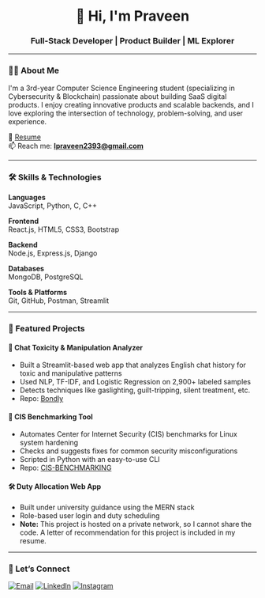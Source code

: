 <h1 align="center">👋 Hi, I'm Praveen</h1>
<h3 align="center">Full-Stack Developer | Product Builder | ML Explorer</h3>

---

### 🧑‍💻 About Me

I'm a 3rd-year Computer Science Engineering student (specializing in Cybersecurity & Blockchain) passionate about building SaaS digital products. I enjoy creating innovative products and scalable backends, and I love exploring the intersection of technology, problem-solving, and user experience.

📄 [Resume](https://drive.google.com/file/d/1_Oj5j8mNZcjA0xIvVUUAt0FUNKqN5jTd/view?usp=sharing)  
📫 Reach me: **lpraveen2393@gmail.com**

---

### 🛠️ Skills & Technologies

**Languages**  
JavaScript, Python, C, C++

**Frontend**  
React.js, HTML5, CSS3, Bootstrap

**Backend**  
Node.js, Express.js, Django

**Databases**  
MongoDB, PostgreSQL

**Tools & Platforms**  
Git, GitHub, Postman, Streamlit

---

### 🧪 Featured Projects

#### 🧠 Chat Toxicity & Manipulation Analyzer
- Built a Streamlit-based web app that analyzes English chat history for toxic and manipulative patterns
- Used NLP, TF-IDF, and Logistic Regression on 2,900+ labeled samples
- Detects techniques like gaslighting, guilt-tripping, silent treatment, etc.
- Repo: [Bondly](https://github.com/lpraveen2393/bondly)

#### 🔐 CIS Benchmarking Tool
- Automates Center for Internet Security (CIS) benchmarks for Linux system hardening
- Checks and suggests fixes for common security misconfigurations
- Scripted in Python with an easy-to-use CLI
- Repo: [CIS-BENCHMARKING](https://github.com/lpraveen2393/cis_benchmark_python)

#### 🛠️ Duty Allocation Web App
- Built under university guidance using the MERN stack
- Role-based user login and duty scheduling
- **Note:** This project is hosted on a private network, so I cannot share the code. A letter of recommendation for this project is included in my resume.

---

### 🤝 Let’s Connect

<p align="left">
  <a href="mailto:lpraveen2393@gmail.com"><img src="https://img.shields.io/badge/Email-D14836?style=flat-square&logo=gmail&logoColor=white" alt="Email" /></a>
  <a href="https://linkedin.com/in/praveen8819"><img src="https://img.shields.io/badge/LinkedIn-0A66C2?style=flat-square&logo=linkedin&logoColor=white" alt="LinkedIn" /></a>
  <a href="https://instagram.com/pr.aveen8819"><img src="https://img.shields.io/badge/Instagram-E4405F?style=flat-square&logo=instagram&logoColor=white" alt="Instagram" /></a>
</p>
